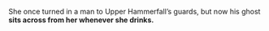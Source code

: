 She once turned in a man to Upper Hammerfall’s guards, but now his ghost **sits across from her whenever she drinks.**